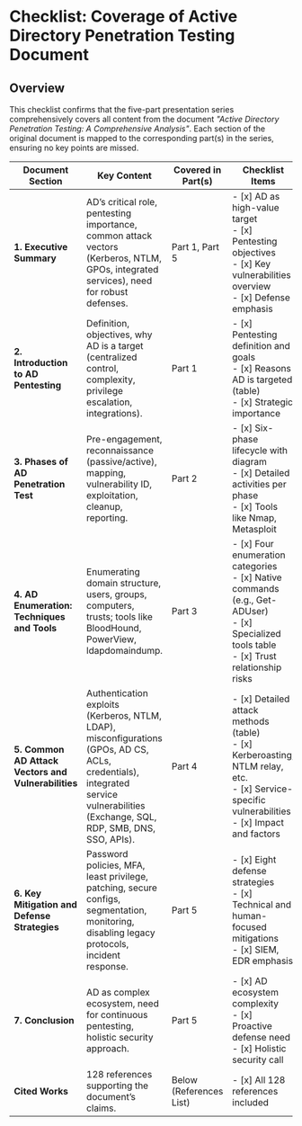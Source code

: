 # Checklist: Coverage of Active Directory Penetration Testing Document

## Overview
This checklist confirms that the five-part presentation series comprehensively covers all content from the document *"Active Directory Penetration Testing: A Comprehensive Analysis"*. Each section of the original document is mapped to the corresponding part(s) in the series, ensuring no key points are missed.

| Document Section | Key Content | Covered in Part(s) | Checklist Items |
|------------------|-------------|--------------------|-----------------|
| **1. Executive Summary** | AD’s critical role, pentesting importance, common attack vectors (Kerberos, NTLM, GPOs, integrated services), need for robust defenses. | Part 1, Part 5 | - [x] AD as high-value target<br>- [x] Pentesting objectives<br>- [x] Key vulnerabilities overview<br>- [x] Defense emphasis |
| **2. Introduction to AD Pentesting** | Definition, objectives, why AD is a target (centralized control, complexity, privilege escalation, integrations). | Part 1 | - [x] Pentesting definition and goals<br>- [x] Reasons AD is targeted (table)<br>- [x] Strategic importance |
| **3. Phases of AD Penetration Test** | Pre-engagement, reconnaissance (passive/active), mapping, vulnerability ID, exploitation, cleanup, reporting. | Part 2 | - [x] Six-phase lifecycle with diagram<br>- [x] Detailed activities per phase<br>- [x] Tools like Nmap, Metasploit |
| **4. AD Enumeration: Techniques and Tools** | Enumerating domain structure, users, groups, computers, trusts; tools like BloodHound, PowerView, ldapdomaindump. | Part 3 | - [x] Four enumeration categories<br>- [x] Native commands (e.g., Get-ADUser)<br>- [x] Specialized tools table<br>- [x] Trust relationship risks |
| **5. Common AD Attack Vectors and Vulnerabilities** | Authentication exploits (Kerberos, NTLM, LDAP), misconfigurations (GPOs, AD CS, ACLs, credentials), integrated service vulnerabilities (Exchange, SQL, RDP, SMB, DNS, SSO, APIs). | Part 4 | - [x] Detailed attack methods (table)<br>- [x] Kerberoasting, NTLM relay, etc.<br>- [x] Service-specific vulnerabilities<br>- [x] Impact and factors |
| **6. Key Mitigation and Defense Strategies** | Password policies, MFA, least privilege, patching, secure configs, segmentation, monitoring, disabling legacy protocols, incident response. | Part 5 | - [x] Eight defense strategies<br>- [x] Technical and human-focused mitigations<br>- [x] SIEM, EDR emphasis |
| **7. Conclusion** | AD as complex ecosystem, need for continuous pentesting, holistic security approach. | Part 5 | - [x] AD ecosystem complexity<br>- [x] Proactive defense need<br>- [x] Holistic security call |
| **Cited Works** | 128 references supporting the document’s claims. | Below (References List) | - [x] All 128 references included |
